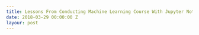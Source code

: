 ```yaml
---
title: Lessons From Conducting Machine Learning Course With Jupyter Notebooks
date: 2018-03-29 00:00:00 Z
layour: post
---
```


